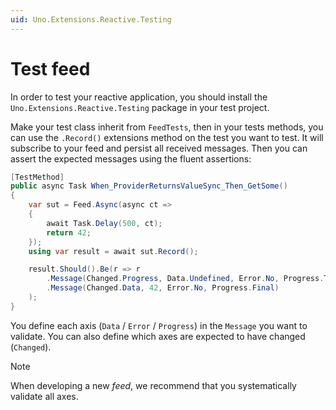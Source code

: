 ```yaml
---
uid: Uno.Extensions.Reactive.Testing
---
```

# Test feed

In order to test your reactive application, you should install the `Uno.Extensions.Reactive.Testing` package in your test project.

Make your test class inherit from `FeedTests`, then in your tests methods, you can use the `.Record()` extensions method on the test you want to test.
It will subscribe to your feed and persist all received messages. Then you can assert the expected messages using the fluent assertions:

```csharp
[TestMethod]
public async Task When_ProviderReturnsValueSync_Then_GetSome()
{
    var sut = Feed.Async(async ct =>
    {
        await Task.Delay(500, ct);
        return 42;
    });
    using var result = await sut.Record();

    result.Should().Be(r => r
        .Message(Changed.Progress, Data.Undefined, Error.No, Progress.Transient)
        .Message(Changed.Data, 42, Error.No, Progress.Final)
    );
}
```

You define each axis (`Data` / `Error` / `Progress`) in the `Message` you want to validate. You can also define which axes are expected to have changed (`Changed`).

> [!NOTE]
> When developing a new _feed_, we recommend that you systematically validate all axes.
